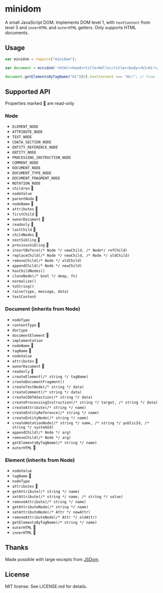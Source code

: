 minidom
=======

A small JavaScript DOM. Implements DOM level 1, with `textContent` from level 3
and `innerHTML` and `outerHTML` getters. Only supports HTML documents.

## Usage

```javascript
var minidom = require("minidom");

var document = minidom('<html><head><title>Hello</title><body><h1>Hi!</h1></body></html>');

document.getElementsByTagName("h1")[0].textContent === "Hi!"; // true
```

## Supported API

Properties marked &#x20E0;  are read-only

### Node

 - `ELEMENT_NODE`
 - `ATTRIBUTE_NODE`
 - `TEXT_NODE`
 - `CDATA_SECTION_NODE`
 - `ENTITY_REFERENCE_NODE`
 - `ENTITY_NODE`
 - `PROCESSING_INSTRUCTION_NODE`
 - `COMMENT_NODE`
 - `DOCUMENT_NODE`
 - `DOCUMENT_TYPE_NODE`
 - `DOCUMENT_FRAGMENT_NODE`
 - `NOTATION_NODE`
 - `children` &#x20E0;
 - `nodeValue`
 - `parentNode` &#x20E0;
 - `nodeName` &#x20E0;
 - `attributes` &#x20E0;
 - `firstChild` &#x20E0;
 - `ownerDocument` &#x20E0;
 - `readonly` &#x20E0;
 - `lastChild` &#x20E0;
 - `childNodes` &#x20E0;
 - `nextSibling` &#x20E0;
 - `previousSibling` &#x20E0;
 - `insertBefore(/* Node */ newChild, /* Node*/ refChild)`
 - `replaceChild(/* Node */ newChild, /* Node */ oldChild)`
 - `removeChild(/* Node */ oldChild)`
 - `appendChild(/* Node */ newChild)`
 - `hasChildNodes()`
 - `cloneNode(/* bool */ deep, fn)`
 - `normalize()`
 - `toString()`
 - `raise(type, message, data)`
 - `textContent`

### Document (inherits from Node)

 - `nodeType`
 - `contentType` &#x20E0;
 - `doctype`
 - `documentElement` &#x20E0;
 - `implementation`
 - `nodeName` &#x20E0;
 - `tagName` &#x20E0;
 - `nodeValue`
 - `attributes` &#x20E0;
 - `ownerDocument` &#x20E0;
 - `readonly` &#x20E0;
 - `createElement(/* string */ tagName)`
 - `createDocumentFragment()`
 - `createTextNode(/* string */ data)`
 - `createComment(/* string */ data)`
 - `createCDATASection(/* string */ data)`
 - `createProcessingInstruction(/* string */ target, /* string */ data)`
 - `createAttribute(/* string */ name)`
 - `createEntityReference(/* string */ name)`
 - `createEntityNode(/* string */ name)`
 - `createNotationNode(/* string */ name, /* string */ publicId, /* string */ systemId)`
 - `appendChild(/* Node */ arg)`
 - `removeChild(/* Node */ arg)`
 - `getElementsByTagName(/* string */ name)`
 - `outerHTML` &#x20E0;

### Element (inherits from Node)

 - `nodeValue`
 - `tagName` &#x20E0;
 - `nodeType`
 - `attributes` &#x20E0;
 - `getAttribute(/* string */ name)`
 - `setAttribute(/* string */ name, /* string */ value)`
 - `removeAttribute(/* string */ name)`
 - `getAttributeNode(/* string */ name)`
 - `setAttributeNode(/* Attr */ newAttr)`
 - `removeAttributeNode(/* Attr */ oldAttr)`
 - `getElementsByTagName(/* string */ name)`
 - `outerHTML` &#x20E0;
 - `innerHTML` &#x20E0;

## Thanks

Made possible with large excepts from [JSDom](https://github.com/tmpvar/jsdom).

## License

MIT license. See LICENSE.md for details.
